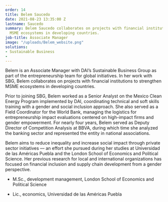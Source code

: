 ```yaml
---
order: 14
title: Belem Saucedo
date: 2021-08-23 13:35:00 Z
lastname: Saucedo
summary: Belem Saucedo collaborates on projects with financial institutions to strengthen
  MSME ecosystems in developing countries.
job-title: Associate Manager
image: "/uploads/Belem_website.png"
solutions:
- Sustainable Business
- 
---
```


Belem is an Associate Manager with DAI’s Sustainable Business Group as part of the entrepreneurship team for global initiatives. In her work with SBG, Belem collaborates on projects with financial institutions to strengthen MSME ecosystems in developing countries.

Prior to joining SBG, Belem worked as a Senior Analyst on the Mexico Clean Energy Program implemented by DAI, coordinating technical and soft skills training with a gender and social inclusion approach. She also served as a Field Coordinator for the World Bank, managing the logistics for entrepreneurship impact evaluations centered on high-impact firms and gender empowerment. For nearly four years, Belem served as Deputy Director of Competition Analysis at BBVA, during which time she analyzed the banking sector and represented the entity in national associations.

Belem aims to reduce inequality and increase social impact through private sector initiatives –– an effort she pursued during her studies at Universidad de las Américas Puebla and the London School of Economics and Political Science. Her previous research for local and international organizations has focused on financial inclusion and supply chain development from a gender perspective.

* M.Sc., development management, London School of Economics and Political Science

* Lic., economics, Universidad de las Américas Puebla